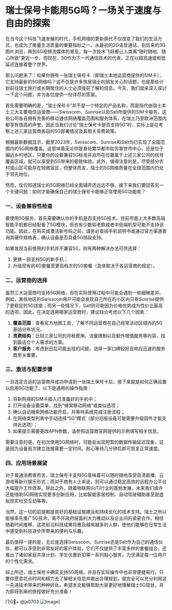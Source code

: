 # 瑞士保号卡能用5G吗？一场关于速度与自由的探索

在当今这个科技飞速发展的时代，手机网络的更新换代不仅改变了我们的生活方式，也成为了衡量生活质量的重要指标之一。从最初的2G语音通话，到后来的3G图片浏览，再到4G视频流媒体的普及，每一次技术飞跃都让人类离“随时随地、随心所欲”更近一步。而现在，5G作为下一代通信技术的代表，正在以超高速度和低延迟连接着整个世界。

那么问题来了：如果你拥有一张瑞士保号卡（即瑞士本地运营商提供的SIM卡），它支持最新的5G网络吗？这不仅是许多旅居瑞士的朋友关心的话题，也是那些计划前往瑞士旅行或长期居住的人士必须提前了解的信息。今天，我们就来深入探讨一下这个问题，并为各位提供一份详尽的答案。

首先需要明确的是，“瑞士保号卡”并不是一个特定的产品名称，而是指代由瑞士本土三大主要电信运营商——Swisscom、Sunrise以及Salt所提供的SIM卡服务。这些公司各自拥有完善的移动通信网络覆盖范围和服务体系，在瑞士乃至欧洲范围内都享有很高的声誉。因此当我们讨论“瑞士保号卡是否支持5G”时，实际上是在考察上述三家运营商各自的5G部署情况及其相关资费政策。

根据最新数据显示，截至2023年，Swisscom、Sunrise和Salt均已实现了全国范围内的5G网络覆盖。这意味着无论你是身处繁华都市如苏黎世市中心，还是位于偏远乡村地区，只要你的设备兼容5G标准并且所在位置属于上述三家公司的信号覆盖区域，就可以享受到5G带来的极致体验。此外，值得注意的是，尽管部分农村或山区可能存在轻微盲区，但整体而言，瑞士的5G网络质量在全球范围内仍处于领先地位。

然而，仅仅知道瑞士的5G网络已经全面铺开还远远不够。接下来我们要回答另一个关键问题：如何才能确保自己的瑞士保号卡能够正常使用5G功能呢？

### 一、设备兼容性检查

要使用5G服务，首先需要确认你的手机是否支持5G技术。目前市面上大多数高端智能手机都已经配备了5G模块，但也有少数较老款或者中低端机型可能不支持该功能。因此，在购买或激活新号码之前，请务必查阅手机说明书或通过官方渠道查询其硬件规格表，确认设备是否具备5G频段支持。

如果发现当前使用的手机并不兼容5G，则有两种解决办法可供选择：
1. 更换一部支持5G的新手机；
2. 升级现有的4G套餐至更高档次的5G套餐（具体取决于各运营商的规定）。

### 二、运营商的选择

虽然三大运营商均支持5G网络，但在实际使用过程中可能会遇到一些细微差异。例如，某些地区的Swisscom用户可能会发现自己所在的小区内只有Sunrise提供了更稳定的5G连接；而另一些情况下，Salt则可能因为价格优势成为性价比最高的选项。因此，在决定选用哪家运营商时，建议综合考虑以下几个因素：

1. **覆盖范围**：查看官方地图工具，了解不同运营商在自己经常活动区域内的5G基站分布状况。
2. **资费结构**：比较三家公司的月租费用、流量限制以及额外增值服务等内容，找到最适合个人需求的方案。
3. **客户服务**：考虑到日后可能出现的问题，选择一家口碑较好且响应迅速的服务商至关重要。

### 三、激活与配置步骤

一旦选定合适的运营商并成功申请到一张瑞士保号卡后，接下来就是如何正确设置以启用5G功能了。以下是通用的操作指南：

1. 将新购得的SIM卡插入已准备好的手机中；
2. 打开设备设置菜单，找到“蜂窝移动网络”或类似选项；
3. 确认自动搜索网络功能开启，并等待系统完成注册流程；
4. 在网络类型列表中手动选择“5G”模式（部分旧版设备可能需要升级固件才能支持此选项）；
5. 如果提示需要更改APN参数，请参照运营商官网提供的示例填写相关信息。

需要注意的是，在初次使用5G网络时，可能会出现短暂的数据传输延迟现象，这是因为设备首次建立连接需要一定时间。耐心等待几分钟后即可恢复正常速度。

### 四、应用场景展望

对于普通消费者而言，瑞士保号卡支持5G意味着可以随时随地享受高清直播、云游戏等新兴娱乐形式；而对于商务人士来说，则可以通过稳定高效的远程办公平台大幅提升工作效率。除此之外，随着物联网(IoT)行业的蓬勃发展，未来我们或许还能借助5G网络实现更多创新应用，比如智能家居控制、自动驾驶辅助甚至是虚拟现实社交互动等等。

当然，这一切的前提都是良好的基础设施建设和持续优化的技术支持。瑞士之所以能够率先推广5G技术，离不开政府层面的大力推动以及企业间的紧密合作。相信随着时间推移，这项前沿科技成果将惠及越来越多的人群，使他们能够在日常生活中感受到科技进步所带来的便利与乐趣。

最后值得一提的是，无论是选择Swisscom、Sunrise还是Salt作为自己的通信伙伴，都可以享受到非常友好的客户体验。它们不仅提供了丰富多样的套餐组合，还推出了诸如家庭共享计划、学生优惠折扣等一系列贴心服务，力求满足每一位用户的个性化需求。

综上所述，瑞士保号卡确实支持5G网络，并且在实际操作中也非常便捷易行。只要你愿意花点时间和精力去了解相关信息并做出合理规划，就完全可以充分利用这一先进技术带来的种种好处。希望本文能够帮助大家更好地理解瑞士5G现状，并为即将到来的旅程做好充分准备！

[TG💪+ @jx0703 ![Image](https://github.com/user-attachments/assets/dbca1d08-cadb-493c-b0ec-ad6f7a83f270)]